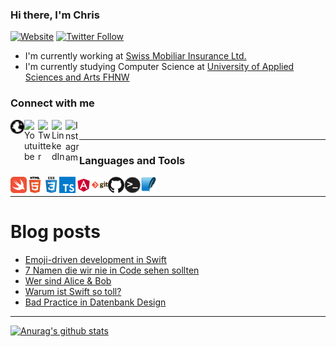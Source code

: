### Hi there, I'm Chris

[![Website](https://img.shields.io/website?url=http%3A%2F%2Fwww.christianseiler.ch)](http://www.christianseiler.ch)
[![Twitter Follow](https://img.shields.io/twitter/follow/christerseiler)](https://twitter.com/intent/follow?original_referer=https%3A%2F%2Fgithub.com%2Fchristian-seiler&screen_name=christerseiler)

- I'm currently working at [Swiss Mobiliar Insurance Ltd.](www.mobiliar.ch)
- I'm currently studying Computer Science at [University of Applied Sciences and Arts FHNW](www.fhnw.ch)

### Connect with me

[<img align="left" alt="christianseiler.ch" width="22px" src="https://raw.githubusercontent.com/iconic/open-iconic/master/svg/globe.svg" />][website]
[<img align="left" alt="Youtube" width="22px" src="https://cdn.jsdelivr.net/npm/simple-icons@v3/icons/youtube.svg" />][youtube]
[<img align="left" alt="Twitter" width="22px" src="https://cdn.jsdelivr.net/npm/simple-icons@v3/icons/twitter.svg" />][twitter]
[<img align="left" alt="LinkedIn" width="22px" src="https://cdn.jsdelivr.net/npm/simple-icons@v3/icons/linkedin.svg" />][linkedin]
[<img align="left" alt="Instagram" width="22px" src="https://cdn.jsdelivr.net/npm/simple-icons@v3/icons/instagram.svg" />][instagram]

<br>

---

### Languages and Tools

<img align="left" alt="Swift" width="26px" src="https://raw.githubusercontent.com/github/explore/master/topics/swift/swift.png" />
<img align="left" alt="HTML5" width="26px" src="https://raw.githubusercontent.com/github/explore/master/topics/html/html.png" />
<img align="left" alt="CSS3" width="26px" src="https://raw.githubusercontent.com/github/explore/master/topics/css/css.png" />
<img align="left" alt="TypeScript" width="26px" src="https://raw.githubusercontent.com/github/explore/master/topics/typescript/typescript.png" />
<img align="left" alt="Angular" width="26px" src="https://raw.githubusercontent.com/github/explore/master/topics/angular/angular.png" />
<img align="left" alt="Git" width="26px" src="https://raw.githubusercontent.com/github/explore/master/topics/git/git.png" />
<img align="left" alt="GitHub" width="26px" src="https://raw.githubusercontent.com/github/explore/78df643247d429f6cc873026c0622819ad797942/topics/github/github.png" />
<img align="left" alt="Terminal" width="26px" src="https://raw.githubusercontent.com/github/explore/master/topics/terminal/terminal.png" />
<img align="left" alt="SQLite" width="26px" src="https://raw.githubusercontent.com/github/explore/master/topics/sqlite/sqlite.png" />

<br>

---

# Blog posts
<!-- BLOG-POST-LIST:START -->
- [Emoji-driven development in Swift](http://www.christianseiler.ch/emoji-driven-development-in-swift/)
- [7 Namen die wir nie in Code sehen sollten](http://www.christianseiler.ch/7-namen-die-wir-nie-in-code-sehen-sollten/)
- [Wer sind Alice & Bob](http://www.christianseiler.ch/wer-sind-alice-bob/)
- [Warum ist Swift so toll?](http://www.christianseiler.ch/warum-ist-swift-so-toll/)
- [Bad Practice in Datenbank Design](http://www.christianseiler.ch/bad-practice-in-datenbank-design/)
<!-- BLOG-POST-LIST:END -->

---

[![Anurag's github stats](https://github-readme-stats.christian-seiler.vercel.app/api?username=christian-seiler&show_icons=true&hide_border=true)](https://github.com/christian-seiler/github-readme-stats)

<!--START_SECTION:activity-->
<!--END_SECTION:activity-->

[website]: http://www.christianseiler.ch
[twitter]: https://twitter.com/christerseiler
[youtube]: https://www.youtube.com/channel/UCQ8TLB8zAYGHbgUkdpQNyaA
[instagram]: https://www.instagram.com/christerseiler/
[linkedin]: https://linkedin.com/in/christian-seiler